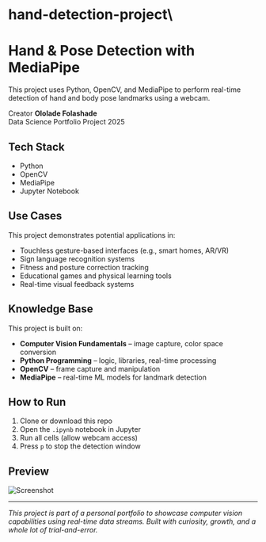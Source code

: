 # hand-detection-project\
# Hand & Pose Detection with MediaPipe

This project uses Python, OpenCV, and MediaPipe to perform real-time detection of hand and body pose landmarks using a webcam.

 Creator
**Ololade Folashade**  
Data Science Portfolio Project 2025

##  Tech Stack
- Python
- OpenCV
- MediaPipe
- Jupyter Notebook

##  Use Cases
This project demonstrates potential applications in:
- Touchless gesture-based interfaces (e.g., smart homes, AR/VR)
- Sign language recognition systems
- Fitness and posture correction tracking
- Educational games and physical learning tools
- Real-time visual feedback systems

##  Knowledge Base
This project is built on:
- **Computer Vision Fundamentals** – image capture, color space conversion
- **Python Programming** – logic, libraries, real-time processing
- **OpenCV** – frame capture and manipulation
- **MediaPipe** – real-time ML models for landmark detection

##  How to Run
1. Clone or download this repo
2. Open the `.ipynb` notebook in Jupyter
3. Run all cells (allow webcam access)
4. Press `p` to stop the detection window

##  Preview
![Screenshot](screenshot.png)

---

*This project is part of a personal portfolio to showcase computer vision capabilities using real-time data streams. Built with curiosity, growth, and a whole lot of trial-and-error.*
